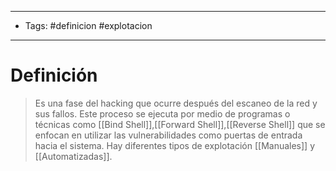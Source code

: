 -------------
- Tags: #definicion #explotacion 
----------------------------
# Definición

> Es una fase del hacking que ocurre después del escaneo de la red y sus fallos. Este proceso se ejecuta por medio de programas o técnicas como [[Bind Shell]],[[Forward Shell]],[[Reverse Shell]] que se enfocan en utilizar las vulnerabilidades como puertas de entrada hacia el sistema. Hay diferentes tipos de explotación [[Manuales]] y [[Automatizadas]].